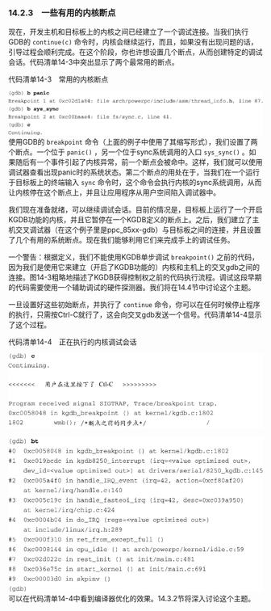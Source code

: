 ### 14.2.3　一些有用的内核断点

现在，开发主机和目标板上的内核之间已经建立了一个调试连接。当我们执行GDB的 `continue(c)` 命令时，内核会继续运行，而且，如果没有出现问题的话，引导过程会顺利完成。在这个阶段，你也许想设置几个断点，从而创建特定的调试会话。代码清单14-3中突出显示了两个最常用的断点。

代码清单14-3　常用的内核断点



![387.png](../images/387.png)
使用GDB的 `breakpoint` 命令（上面的例子中使用了其缩写形式），我们设置了两个断点。一个位于 `panic()` ，另一个位于sync系统调用的入口 `sys_sync()` 。如果随后有一个事件引起了内核异常，前一个断点会被命中。这样，我们就可以使用调试器查看出现panic时的系统状态。第二个断点的用处在于，当我们在一个运行于目标板上的终端输入 `sync` 命令时，这个命令会执行内核的sync系统调用，从而让内核停在这个断点上，并且让应用程序从用户空间陷入调试器中。

我们现在准备就绪，可以继续调试会话。目前的情况是，目标板上运行了一个开启KGDB功能的内核，并且它暂停在一个KGDB定义的断点上。之后，我们建立了主机交叉调试器（在这个例子里是ppc_85xx-gdb）与目标板之间的连接，并且设置了几个有用的系统断点。现在我们能够利用它们来完成手上的调试任务。

一个警告：根据定义，我们不能使用KGDB单步调试 `breakpoint()` 之前的代码，因为我们是使用它来建立（开启了KGDB功能的）内核和主机上的交叉gdb之间的连接。图14-3粗略地描述了KGDB获得控制权之前的代码执行流程。调试这段早期的代码需要使用一个辅助调试的硬件探测器。我们将在14.4节中讨论这个主题。

一旦设置好这些初始断点，并执行了 `continue` 命令，你可以在任何时候停止程序的执行，只需按Ctrl-C就行了，这会向交叉gdb发送一个信号。代码清单14-4显示了这个过程。

代码清单14-4　正在执行的内核调试会话



![388.jpg](../images/388.jpg)


![389.jpg](../images/389.jpg)
可以在代码清单14-4中看到编译器优化的效果。14.3.2节将深入讨论这个主题。

